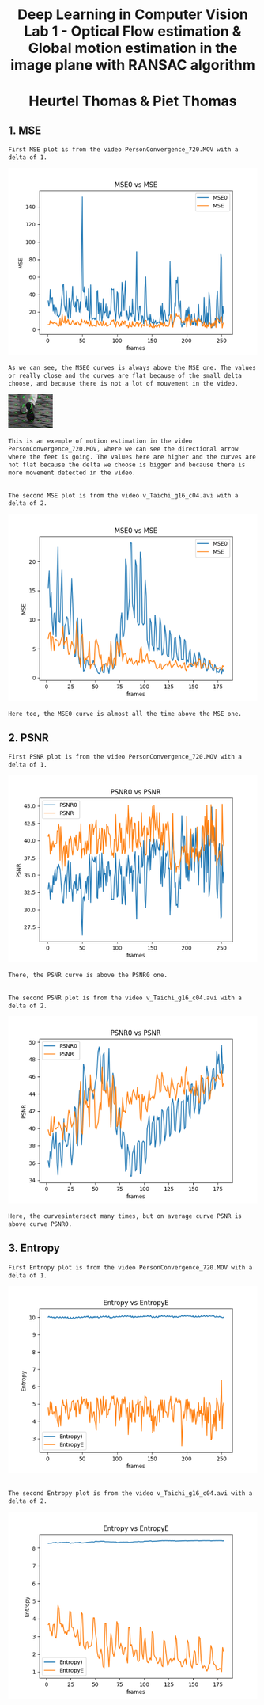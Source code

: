 # <center> Deep Learning in Computer Vision <br> Lab 1 - Optical Flow estimation & Global motion estimation in the image plane with RANSAC algorithm
# <center>Heurtel Thomas & Piet Thomas



## 1. MSE

    First MSE plot is from the video PersonConvergence_720.MOV with a delta of 1. 
![MSE PLOT](Img_results/mse_PersonConvergence.png)

    As we can see, the MSE0 curves is always above the MSE one. The values or really close and the curves are flat because of the small delta choose, and because there is not a lot of mouvement in the video.

![MSE PLOT](Img_results/exemple_mse.png)
    
    This is an exemple of motion estimation in the video PersonConvergence_720.MOV, where we can see the directional arrow where the feet is going. The values here are higher and the curves are not flat because the delta we choose is bigger and because there is more movement detected in the video.

##

    The second MSE plot is from the video v_Taichi_g16_c04.avi with a delta of 2.
![MSE PLOT](Img_results/mse_Taichi.png)
    
    Here too, the MSE0 curve is almost all the time above the MSE one.

##

## 2. PSNR

    First PSNR plot is from the video PersonConvergence_720.MOV with a delta of 1.
![PSNR PLOT](Img_results/psnr_PersonConvergence.png)
    
    There, the PSNR curve is above the PSNR0 one.

##

    The second PSNR plot is from the video v_Taichi_g16_c04.avi with a delta of 2.
![PSNR PLOT](Img_results/psnr_Taichi.png)

    Here, the curvesintersect many times, but on average curve PSNR is above curve PSNR0.

##

## 3. Entropy

    First Entropy plot is from the video PersonConvergence_720.MOV with a delta of 1. 
![MSE PLOT](Img_results/entropy_PersonConvergence.png)


##

    The second Entropy plot is from the video v_Taichi_g16_c04.avi with a delta of 2.
![MSE PLOT](Img_results/entropy_Taichi.png)
    

##






